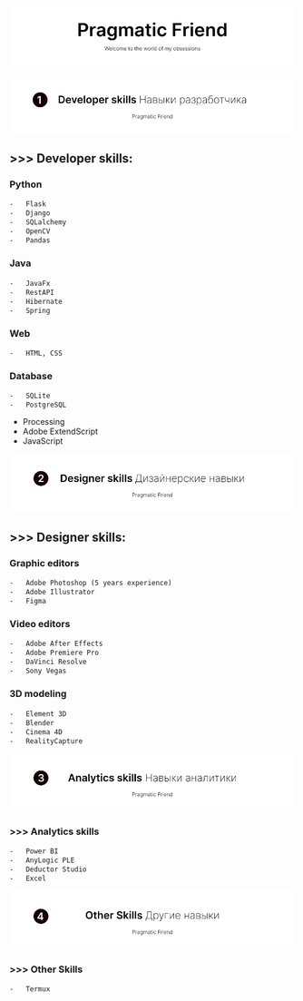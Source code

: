 
![alt text](img/1.png "")


![alt text](img/2.png "")


## >>> Developer skills: 

### Python 
	-	Flask
	-	Django
	-	SQLalchemy 
	-	OpenCV
	-	Pandas
	
### Java 
	- 	JavaFx
	- 	RestAPI
	-	Hibernate 
	-	Spring 
	
### Web 
	- 	HTML, CSS
	
### Database
	- 	SQLite
	- 	PostgreSQL
	
- Processing 
- Adobe ExtendScript
- JavaScript
	
	
![alt text](img/3.png "")	


## >>> Designer skills: 

### Graphic editors
	- 	Adobe Photoshop (5 years experience)
	- 	Adobe Illustrator
	- 	Figma
	
### Video editors
	- 	Adobe After Effects
	- 	Adobe Premiere Pro
	- 	DaVinci Resolve
	- 	Sony Vegas
	
### 3D modeling
	- 	Element 3D
	- 	Blender
	- 	Cinema 4D
	- 	RealityCapture
	
	
![alt text](img/4.png "")
	
	
### >>> Analytics skills
	- 	Power BI
	- 	AnyLogic PLE
	- 	Deductor Studio
	- 	Excel
	
	
![alt text](img/5.png "")	
	
		
### >>> Other Skills
	- 	Termux
	
